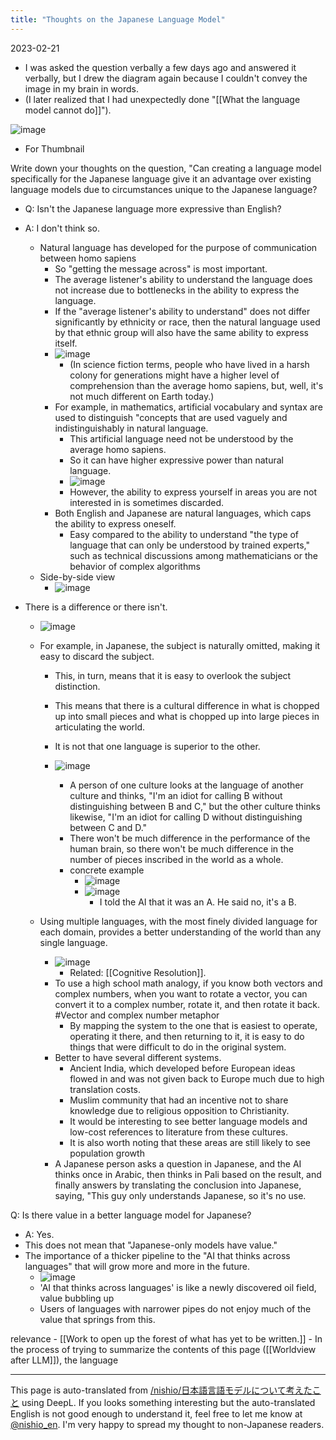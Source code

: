 ```yaml
---
title: "Thoughts on the Japanese Language Model"
---
```


2023-02-21
- I was asked the question verbally a few days ago and answered it verbally, but I drew the diagram again because I couldn't convey the image in my brain in words.
- (I later realized that I had unexpectedly done "[[What the language model cannot do]]").

![image](https://gyazo.com/0fd55d4e22a251d89783a76b553e1d01/thumb/1000)
- For Thumbnail


Write down your thoughts on the question, "Can creating a language model specifically for the Japanese language give it an advantage over existing language models due to circumstances unique to the Japanese language?
- Q: Isn't the Japanese language more expressive than English?
- A: I don't think so.
    - Natural language has developed for the purpose of communication between homo sapiens
        - So "getting the message across" is most important.
        - The average listener's ability to understand the language does not increase due to bottlenecks in the ability to express the language.
        - If the "average listener's ability to understand" does not differ significantly by ethnicity or race, then the natural language used by that ethnic group will also have the same ability to express itself.
        - ![image](https://gyazo.com/0272f4ed04fec479f607d1746b7d4b64/thumb/1000)
            - (In science fiction terms, people who have lived in a harsh colony for generations might have a higher level of comprehension than the average homo sapiens, but, well, it's not much different on Earth today.)
        - For example, in mathematics, artificial vocabulary and syntax are used to distinguish "concepts that are used vaguely and indistinguishably in natural language.
            - This artificial language need not be understood by the average homo sapiens.
            - So it can have higher expressive power than natural language.
            - ![image](https://gyazo.com/e17a7ab64ff1443afc81f1eac6d8e1da/thumb/1000)
            - However, the ability to express yourself in areas you are not interested in is sometimes discarded.
        - Both English and Japanese are natural languages, which caps the ability to express oneself.
            - Easy compared to the ability to understand "the type of language that can only be understood by trained experts," such as technical discussions among mathematicians or the behavior of complex algorithms
    - Side-by-side view
        - ![image](https://gyazo.com/6f0ec74f72e739cdb53f7ce728d86c19/thumb/1000)


- There is a difference or there isn't.
    - ![image](https://gyazo.com/f8b1dc87ff8d2921d8d83262d5e2e755/thumb/1000)
    - For example, in Japanese, the subject is naturally omitted, making it easy to discard the subject.
        - This, in turn, means that it is easy to overlook the subject distinction.
        - This means that there is a cultural difference in what is chopped up into small pieces and what is chopped up into large pieces in articulating the world.
        - It is not that one language is superior to the other.
        - ![image](https://gyazo.com/63d82ae9818edd32db83088b8b32a447/thumb/1000)

            - A person of one culture looks at the language of another culture and thinks, "I'm an idiot for calling B without distinguishing between B and C," but the other culture thinks likewise, "I'm an idiot for calling D without distinguishing between C and D."
            - There won't be much difference in the performance of the human brain, so there won't be much difference in the number of pieces inscribed in the world as a whole.
            - concrete example
                - ![image](https://gyazo.com/8eed66bb5b786b32fde95bd54ee74200/thumb/1000)
                - ![image](https://gyazo.com/2cea99f4304a55ae451c76b6edd1863a/thumb/1000)
                    - I told the AI that it was an A. He said no, it's a B.

    - Using multiple languages, with the most finely divided language for each domain, provides a better understanding of the world than any single language.
        - ![image](https://gyazo.com/0a76bf10554bacb8610001409354659b/thumb/1000)
            - Related: [[Cognitive Resolution]].
        - To use a high school math analogy, if you know both vectors and complex numbers, when you want to rotate a vector, you can convert it to a complex number, rotate it, and then rotate it back. #Vector and complex number metaphor
            - By mapping the system to the one that is easiest to operate, operating it there, and then returning to it, it is easy to do things that were difficult to do in the original system.
        - Better to have several different systems.
            - Ancient India, which developed before European ideas flowed in and was not given back to Europe much due to high translation costs.
            - Muslim community that had an incentive not to share knowledge due to religious opposition to Christianity.
            - It would be interesting to see better language models and low-cost references to literature from these cultures.
            - It is also worth noting that these areas are still likely to see population growth
        - A Japanese person asks a question in Japanese, and the AI thinks once in Arabic, then thinks in Pali based on the result, and finally answers by translating the conclusion into Japanese, saying, "This guy only understands Japanese, so it's no use.

Q: Is there value in a better language model for Japanese?
- A: Yes.
- This does not mean that "Japanese-only models have value."
- The importance of a thicker pipeline to the "AI that thinks across languages" that will grow more and more in the future.
    - ![image](https://gyazo.com/0fd55d4e22a251d89783a76b553e1d01/thumb/1000)
    - 'AI that thinks across languages' is like a newly discovered oil field, value bubbling up
    - Users of languages with narrower pipes do not enjoy much of the value that springs from this.

relevance
    - [[Work to open up the forest of what has yet to be written.]]
    - In the process of trying to summarize the contents of this page ([[Worldview after LLM]]), the language

---
This page is auto-translated from [/nishio/日本語言語モデルについて考えたこと](https://scrapbox.io/nishio/日本語言語モデルについて考えたこと) using DeepL. If you looks something interesting but the auto-translated English is not good enough to understand it, feel free to let me know at [@nishio_en](https://twitter.com/nishio_en). I'm very happy to spread my thought to non-Japanese readers.